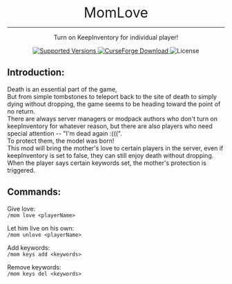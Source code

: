 <p align="center"> <font size="6"> MomLove </font> </p>
<hr>
<p align="center">Turn on KeepInventory for individual player!</p>
<p align="center">
    <a href="https://www.curseforge.com/minecraft/mc-mods/momlove">
        <img src="https://img.shields.io/badge/Available%20for-MC%201.21-c70039" alt="Supported Versions">
    </a>
    <a href="https://www.curseforge.com/minecraft/mc-mods/momlove">
        <img src="https://cf.way2muchnoise.eu/696587.svg" alt="CurseForge Download">
    </a>
    <img src="https://img.shields.io/badge/license-MIT%2FCC%20BY--NC--SA%204.0-green" alt="License">
</p>

## Introduction:
Death is an essential part of the game,  
But from simple tombstones to teleport back to the site of death to simply dying without dropping, the game seems to be heading toward the point of no return.  
There are always server managers or modpack authors who don't turn on keepInventory for whatever reason, but there are also players who need special attention -- "I'm dead again :(((".  
To protect them, the model was born!  
This mod will bring the mother's love to certain players in the server, even if keepInventory is set to false, they can still enjoy death without dropping.  
When the player says certain keywords set, the mother's protection is triggered.  

## Commands:
Give love:  
`/mom love <playerName>`

Let him live on his own:  
`/mom unlove <playerName>`

Add keywords:  
`/mom keys add <keywords>`

Remove keywords:  
`/mom keys del <keywords>`